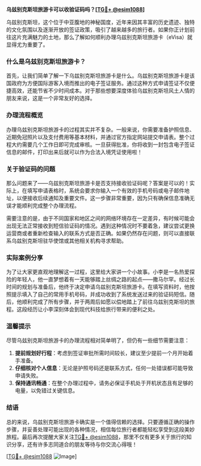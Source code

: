 **乌兹别克斯坦旅游卡可以收验证码吗？[[TG💪+ @esim1088](https://t.me/s/esim1088)]**

乌兹别克斯坦，这个位于中亚腹地的神秘国度，近年来因其丰富的历史遗迹、独特的文化氛围以及逐渐开放的签证政策，吸引了越来越多的旅行者。如果你正计划前往这片充满魅力的土地，那么了解如何顺利办理乌兹别克斯坦旅游卡（eVisa）就显得尤为重要了。

### 什么是乌兹别克斯坦旅游卡？

首先，让我们简单了解一下乌兹别克斯坦旅游卡是什么。乌兹别克斯坦旅游卡是该国政府为方便国际游客入境而推出的电子签证服务。通过这种方式申请签证不仅便捷高效，还能节省不少时间成本。对于那些想要深度体验乌兹别克斯坦风土人情的朋友来说，这是一个非常友好的选择。

### 办理流程概览

办理乌兹别克斯坦旅游卡的过程其实并不复杂。一般来说，你需要准备护照信息、近期免冠照片以及支付费用等基本材料，并通过官方指定网站提交申请表。整个过程大约需要几个工作日即可完成审核。一旦获得批准，你将收到一封包含电子签证信息的邮件，打印出来后就可以作为合法入境凭证使用啦！

### 关于验证码的问题

那么问题来了——乌兹别克斯坦旅游卡是否支持接收验证码呢？答案是可以的！实际上，在填写申请表格时，系统会要求你输入一个有效的手机号码或电子邮件地址，以便接收后续通知及重要文件。这一步骤非常重要，因为只有确保信息准确无误才能顺利完成整个办理流程。

需要注意的是，由于不同国家和地区之间的网络环境存在一定差异，有时候可能会出现无法正常接收到短信验证码的情况。遇到这种情况时不要着急，建议尝试更换运营商或者重新检查输入的联系方式是否正确。如果仍然存在问题，则可以直接联系乌兹别克斯坦驻华使馆或其他相关机构寻求帮助。

### 实际案例分享

为了让大家更直观地理解这一过程，这里给大家讲一个小故事。小李是一名热爱探险的年轻人，他一直梦想着有一天能够踏上丝绸之路的起点——撒马尔罕。经过长时间的规划与准备后，他终于决定申请乌兹别克斯坦旅游卡。在填写资料时，他按照提示填入了自己的常用手机号码，并成功收到了系统发送过来的验证码短信。随后，他顺利完成了所有步骤，并于两周后如愿以偿地踏上了前往乌兹别克斯坦的旅程。这段经历让小李深刻体会到现代科技给旅行带来的便利之处。

### 温馨提示

尽管乌兹别克斯坦旅游卡的办理流程相对简单明了，但仍有一些细节需要注意：

1. **提前规划好行程**：考虑到签证审批所需时间较长，建议至少提前一个月开始着手准备。
2. **仔细核对个人信息**：无论是护照号码还是联系方式，任何一处错误都可能导致申请失败。
3. **保持通讯畅通**：在整个办理过程中，请务必保证手机处于开机状态且有足够的电量，以免错过关键信息。

### 结语

总的来说，乌兹别克斯坦旅游卡确实是一个值得信赖的选择。只要遵循正确的操作步骤，并妥善处理可能出现的各种情况，相信每位旅行者都能轻松享受到这段美妙旅程。最后再次提醒大家关注[TG💪+ @esim1088](https://t.me/s/esim1088)，那里不仅有更多关于旅行的知识分享，还有许多志同道合的朋友等待与你交流心得哦！

[[TG💪+ @esim1088](https://t.me/s/esim1088) ![Image](https://i.postimg.cc/4NQfJmqS/Snipaste-2025-05-13-00-14-12.png)]